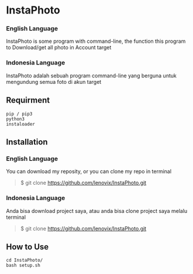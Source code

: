 # InstaPhoto
### English Language
InstaPhoto is some program with command-line, the function this program to Download/get all photo in Account target
### Indonesia Language
InstaPhoto adalah sebuah program command-line yang berguna untuk mengundung semua foto di akun target

## Requirment
```
pip / pip3
python3
instaloader
```

## Installation
### English Language
You can download my reposity, or you can clone my repo in terminal
> $ git clone https://github.com/lenovix/InstaPhoto.git

### Indonesia Language
Anda bisa download project saya, atau anda bisa clone project saya melalu terminal
> $ git clone https://github.com/lenovix/InstaPhoto.git

## How to Use
```
cd InstaPhoto/
bash setup.sh
```
